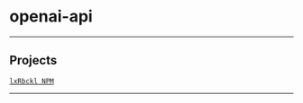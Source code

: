 # openai-api

---

## Projects
[`lxRbckl NPM`](https://github.com/lxRbckl/lxRbckl/blob/NPM/README.md)

---